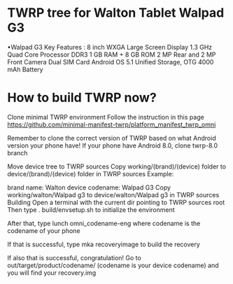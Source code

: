 
# TWRP tree for Walton Tablet Walpad G3
•Walpad G3 Key Features :
8 inch WXGA Large Screen Display
1.3 GHz Quad Core Processor
DDR3 1 GB RAM + 8 GB ROM
2 MP Rear and 2 MP Front Camera
Dual SIM Card
Android OS 5.1
Unified Storage, OTG
4000 mAh Battery

# How to build TWRP now?

Clone minimal TWRP environment
Follow the instruction in this page
https://github.com/minimal-manifest-twrp/platform_manifest_twrp_omni

Remember to clone the correct version of TWRP based on what Android version your phone have! If your phone have Android 8.0, clone twrp-8.0 branch

Move device tree to TWRP sources
Copy working/(brand)/(device) folder to device/(brand)/(device) folder in TWRP sources
Example:

brand name: Walton
device codename: Walpad G3
Copy working/walton/Walpad g3 to device/walton/Walpad g3 in TWRP sources
Building
Open a terminal with the current dir pointing to TWRP sources root
Then type
. build/envsetup.sh
to initialize the environment

After that, type
lunch omni_codename-eng
where codename is the codename of your phone

If that is successful, type
mka recoveryimage
to build the recovery

If also that is successful, congratulation!
Go to out/target/product/codename/ (codename is your device codename) and you will find your recovery.img

